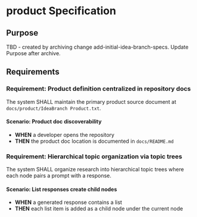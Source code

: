 # product Specification

## Purpose
TBD - created by archiving change add-initial-idea-branch-specs. Update Purpose after archive.
## Requirements
### Requirement: Product definition centralized in repository docs
The system SHALL maintain the primary product source document at `docs/product/IdeaBranch Product.txt`.

#### Scenario: Product doc discoverability
- **WHEN** a developer opens the repository
- **THEN** the product doc location is documented in `docs/README.md`

### Requirement: Hierarchical topic organization via topic trees
The system SHALL organize research into hierarchical topic trees where each node pairs a prompt with a response.

#### Scenario: List responses create child nodes
- **WHEN** a generated response contains a list
- **THEN** each list item is added as a child node under the current node

